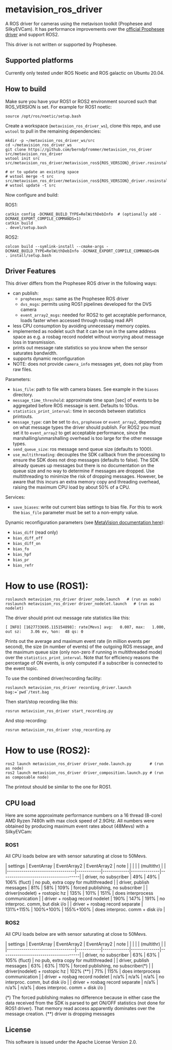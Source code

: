 # metavision_ros_driver

A ROS driver for cameras using the metavison toolkit (Prophesee and
SilkyEVCam). It has performance improvements over the 
[official Prophesee
driver](https://github.com/prophesee-ai/prophesee_ros_wrapper) and
support ROS2.

This driver is not written or supported by Prophesee.

## Supported platforms

Currently only tested under ROS Noetic and ROS galactic on Ubuntu 20.04.

## How to build
Make sure you have your ROS1 or ROS2 environment sourced such that ROS_VERSION is set.
For example for ROS1 noetic:
```
source /opt/ros/noetic/setup.bash
```

Create a workspace (``metavision_ros_driver_ws``), clone this repo, and use ``wstool``
to pull in the remaining dependencies:

```
mkdir -p ~/metavision_ros_driver_ws/src
cd ~/metavision_ros_driver_ws
git clone https://github.com/berndpfrommer/metavision_ros_driver src/metavision_ros_driver
wstool init src src/metavision_ros_driver/metavision_ros${ROS_VERSION}_driver.rosinstall

# or to update an existing space
# wstool merge -t src src/metavision_ros_driver/metavision_ros${ROS_VERSION}_driver.rosinstall
# wstool update -t src
```

Now configure and build:

ROS1:
```
catkin config -DCMAKE_BUILD_TYPE=RelWithDebInfo  # (optionally add -DCMAKE_EXPORT_COMPILE_COMMANDS=1)
catkin build
. devel/setup.bash
```

ROS2:
```
colcon build --symlink-install --cmake-args -DCMAKE_BUILD_TYPE=RelWithDebInfo -DCMAKE_EXPORT_COMPILE_COMMANDS=ON
. install/setup.bash
```

## Driver Features

This driver differs from the Prophesee ROS driver in the following ways:

- can publish:
  - ``prophesee_msgs``: same as the Prophesee ROS driver
  - ``dvs_msgs``: permits using ROS1 pipelines developed for the DVS
    camera
  - ``event_array2_msgs``: needed for ROS2 to get acceptable
    performance, loads faster when accessed through rosbag read API
- less CPU consumption by avoiding unnecessary memory copies.
- implemented as nodelet such that it can be run in the same address space as
  e.g. a rosbag record nodelet without worrying about message loss in transmission.
- prints out message rate statistics so you know when the sensor
  saturates bandwidth.
- supports dynamic reconfiguration
- NOTE: does not provide ``camera_info`` messages yet, does not play
  from raw files.

Parameters:

- ``bias_file``: path to file with camera biases. See example in the
  ``biases`` directory.
- ``message_time_threshold``: approximate time span [sec] of events to be
  aggregated before ROS message is sent. Defaults to 100us.
- ``statistics_print_interval``: time in seconds between statistics printouts.
- ``message_type``: can be set to ``dvs``, ``prophesee`` or ``event_array2``, depending on
  what message types the driver should publish. For ROS2 you must set
  it to ``event_array2`` to get acceptable performance, since the
  marshalling/unmarshalling overhead is too large for the other
  message types.
- ``send_queue_size``: ros message send queue size (defaults to 1000).
- ``use_multithreading``: decouples the SDK callback from the
  processing to ensure the SDK does not drop messages (defaults to
  false). The SDK already queues up messages but there is no documentation on
  the queue size and no way to determine if messages are dropped. Use multithreading to
  minimize the risk of dropping messages. However, be aware that this incurs an
  extra memory copy and threading overhead, raising the maximum CPU load by about 50% of a CPU.


Services:

- ``save_biases``: write out current bias settings to bias file. For
  this to work the ``bias_file`` parameter must be set to a non-empty value.


Dynamic reconfiguration parameters (see [MetaVision documentation here](https://docs.prophesee.ai/stable/hw/manuals/biases.html)):

- ``bias_diff`` (read only)
- ``bias_diff_off``
- ``bias_diff_on``
- ``bias_fo``
- ``bias_hpf``
- ``bias_pr``
- ``bias_refr``


# How to use (ROS1):

```
roslaunch metavision_ros_driver driver_node.launch   # (run as node)
roslaunch metavision_ros_driver driver_nodelet.launch   # (run as nodelet)
```

The driver should print out message rate statistics like this:
```
[ INFO] [1627733695.115154898]: rate[Mevs] avg:   0.007, max:   1.000, out sz:    3.06 ev, %on:  48 qs: 0
```
Prints out the average and maximum event rate (in million events per
second), the size (in number of events) of the outgoing ROS message, and the maximum
queue size (only non-zero if running in multithreaded mode) over the
``statistics_print_interval``. Note that for efficiency reasons the percentage of ON events,
is only computed if a subscriber is connected to the event topic.

To use the combined driver/recording facility:
```
roslaunch metavision_ros_driver recording_driver.launch bag:=`pwd`/test.bag
```
Then start/stop recording like this:
```
rosrun metavision_ros_driver start_recording.py
```
And stop recording:
```
rosrun metavision_ros_driver stop_recording.py
```

# How to use (ROS2):

```
ros2 launch metavision_ros_driver driver_node.launch.py        # (run as node)
ros2 launch metavision_ros_driver driver_composition.launch.py # (run as composable node)
```
The printout should be similar to the one for ROS1.

## CPU load

Here are some approximate performance numbers on a 16 thread (8-core) AMD
Ryzen 7480h with max clock speed of 2.9GHz. All numbers were obtained
by producing maximum event rates about (48Mevs) with a SilkyEVCam:

### ROS1 

All CPU loads below are with sensor saturating at close to 50Mevs.

| settings                        | EventArray | EventArray2 | EventArray2  | note                                 |
|                                 |            |             | (multithr)   |                                      |
|---------------------------------|------------|-------------|--------------|--------------------------------------|
| driver, no subscriber           | 49%        | 49%         | 106% (fluct) | no pub, extra copy for multithreaded |
| driver, publish messages        | 81%        | 58%         | 109%         | forced publishing, no subscriber     |
| driver(nodelet) + rostopic hz   | 135%       | 101%        | 151%         | does interprocess communication      |
| driver + rosbag record nodelet  | 190%       | 147%        | 191%         | no interproc. comm, but disk i/o     |
| driver + rosbag record separate | 131%+115%  | 100%+100%   | 155%+100%    | does interproc. comm + disk i/o      |
  

### ROS2

All CPU loads below are with sensor saturating at close to 50Mevs.

| settings                        | EventArray | EventArray2 | EventArray2  | note                                 |
|                                 |            |             | (multithr)   |                                      |
|---------------------------------|------------|-------------|--------------|--------------------------------------|
| driver, no subscriber           | 63%        | 63%         | 105% (fluct) | no pub, extra copy for multithreaded |
| driver, publish messages        | 63%        | 63%         | 110%         | forced publishing, no subscriber(\*) |
| driver(nodelet) + rostopic hz   | 102% (\**) | 71%         | 115%         | does interprocess communication      |
| driver + rosbag record nodelet  | n/a%       | n/a%        | n/a%         | no interproc. comm, but disk i/o     |
| driver + rosbag record separate | n/a%       | n/a%        | n/a%         | does interproc. comm + disk i/o      |


(\*) The forced publishing makes no difference because in either case
the data received from the SDK is parsed to get ON/OFF statistics (not
done for ROS1 driver). That memory read access apparently dominates
over the message creation. 
(\**) driver is dropping messages

## License

This software is issued under the Apache License Version 2.0.

